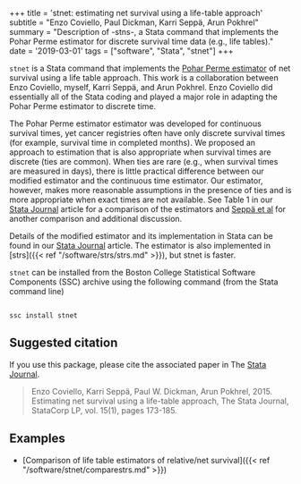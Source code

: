+++
title = 'stnet: estimating net survival using a life-table approach'
subtitle = "Enzo Coviello, Paul Dickman, Karri Seppä, Arun Pokhrel"
summary = "Description of -stns-, a Stata command that implements the Pohar Perme estimator for discrete survival time data (e.g., life tables)."
date = '2019-03-01'
tags = ["software", "Stata", "stnet"]
+++

`stnet` is a Stata command that implements the [Pohar Perme estimator](https://doi.org/10.1111/j.1541-0420.2011.01640.x) of net survival using a life table approach. This work is a collaboration between Enzo Coviello, myself, Karri Seppä, and Arun Pokhrel. Enzo Coviello did essentially all of the Stata coding and played a major role in adapting the Pohar Perme estimator to discrete time. 

The Pohar Perme estimator estimator was developed for continuous survival times, yet cancer registries often have only discrete survival times (for example, survival time in completed months). We proposed an approach to estimation that is also appropriate when survival times are discrete (ties are common). When ties are rare (e.g., when survival times are measured in days), there is little practical difference between our modified estimator and the continuous time estimator. Our estimator, however, makes more reasonable assumptions in the presence of ties and is more appropriate when exact times are not available. See Table 1 in our [Stata Journal](/pdf/Coviello2015.pdf) article for a comparison of the estimators and [Seppä et al](https://doi.org/10.1016/j.ejca.2013.09.019) for another comparison and additional discussion.    

Details of the modified estimator and its implementation in Stata can be found in our [Stata Journal](/pdf/Coviello2015.pdf) article. The estimator is also implemented in [strs]({{< ref "/software/strs/strs.md" >}}), but stnet is faster. 

`stnet` can be installed from the Boston College Statistical Software Components (SSC) archive using the following command (from the Stata command line)

<code> 
ssc install stnet
</code>

## Suggested citation

If you use this package, please cite the associated paper in The [Stata Journal](/pdf/Coviello2015.pdf).

> Enzo Coviello, Karri Seppä, Paul W. Dickman, Arun Pokhrel, 2015. Estimating net survival using a life-table approach, The Stata Journal, StataCorp LP, vol. 15(1), pages 173-185.

## Examples
- [Comparison of life table estimators of relative/net survival]({{< ref "/software/stnet/comparestrs.md" >}})





